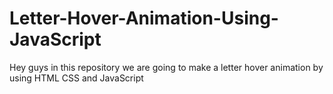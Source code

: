 # Letter-Hover-Animation-Using-JavaScript
Hey guys in this repository we are going to make a letter hover animation by using HTML CSS and JavaScript
